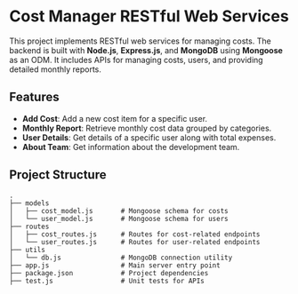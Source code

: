 # Cost Manager RESTful Web Services

This project implements RESTful web services for managing costs. The backend is built with **Node.js**, **Express.js**, and **MongoDB** using **Mongoose** as an ODM. It includes APIs for managing costs, users, and providing detailed monthly reports.

## Features
- **Add Cost**: Add a new cost item for a specific user.
- **Monthly Report**: Retrieve monthly cost data grouped by categories.
- **User Details**: Get details of a specific user along with total expenses.
- **About Team**: Get information about the development team.

## Project Structure
```plaintext
.
├── models
│   ├── cost_model.js       # Mongoose schema for costs
│   └── user_model.js       # Mongoose schema for users
├── routes
│   ├── cost_routes.js      # Routes for cost-related endpoints
│   └── user_routes.js      # Routes for user-related endpoints
├── utils
│   └── db.js               # MongoDB connection utility
├── app.js                  # Main server entry point
├── package.json            # Project dependencies
├── test.js                 # Unit tests for APIs
